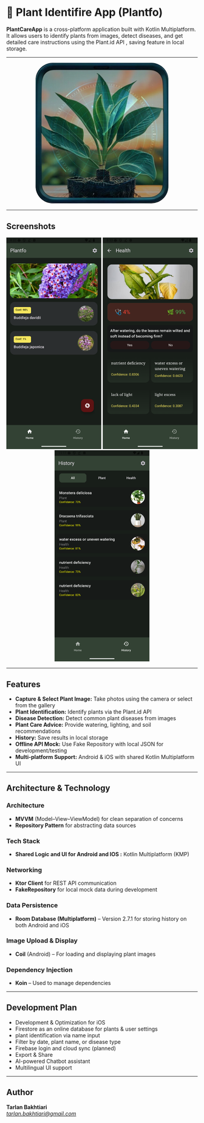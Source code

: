 # 🌿 Plant Identifire App (Plantfo)

**PlantCareApp** is a cross-platform application built with Kotlin Multiplatform.  
It allows users to identify plants from images, detect diseases, and get detailed care instructions using the Plant.id API , saving feature in local storage.

---
<p align="center">
  <img src="logo.png" alt="Plantfo Logo" width="350" style="border-radius: 45px;"/>
</p>

---

##  Screenshots

<p align="center">
  <img src="Screenshot_20250716_083237.png" alt="Plant Screen" width="250"/>
  <img src="Screenshot_20250716_083308.png" alt="Health Info" width="250"/>
  <img src="Screenshot_20250715_111123.png" alt="History Info" width="250"/>

</p>

---


##  Features

-  **Capture & Select Plant Image:** Take photos using the camera or select from the gallery  
-  **Plant Identification:** Identify plants via the Plant.id API  
-  **Disease Detection:** Detect common plant diseases from images  
-  **Plant Care Advice:** Provide watering, lighting, and soil recommendations  
-  **History:** Save results in local storage  
-  **Offline API Mock:** Use Fake Repository with local JSON for development/testing  
-  **Multi-platform Support:** Android & iOS with shared Kotlin Multiplatform UI
  
---

##  Architecture & Technology

### Architecture
- **MVVM** (Model–View–ViewModel) for clean separation of concerns  
- **Repository Pattern** for abstracting data sources

### Tech Stack
- **Shared Logic and UI for Android and IOS :** Kotlin Multiplatform (KMP)  
 
### Networking
- **Ktor Client** for REST API communication  
- **FakeRepository** for local mock data during development  

### Data Persistence
- **Room Database (Multiplatform)** – Version 2.7.1 for storing history on both Android and iOS

### Image Upload & Display
- **Coil** (Android) – For loading and displaying plant images  

### Dependency Injection
- **Koin** – Used to manage dependencies

---


##  Development Plan

-  Development & Optimization for iOS 
-  Firestore as an online database for plants & user settings
-  plant identification via name input 
-  Filter by date, plant name, or disease type
-  Firebase login and cloud sync (planned)  
-  Export & Share
-  AI-powered Chatbot assistant  
-  Multilingual UI support  

---

##  Author

**Tarlan Bakhtiari**  
*tarlan.bakhtiari@gmail.com*
